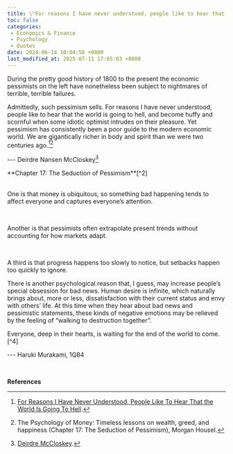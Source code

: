 ```yaml
---
title: \"For reasons I have never understood, people like to hear that the world is going to hell ...\"
toc: false
categories:
 - Economics & Finance
 - Psychology
 - Quotes
date: 2024-06-14 10:04:58 +0800
last_modified_at: 2025-07-11 17:05:03 +0800
---
```


<div class="quote--left" markdown="1">

During the pretty good history of 1800 to the present the economic pessimists on the left have nonetheless been subject to nightmares of terrible, terrible failures.

Admittedly, such pessimism sells. For reasons I have never understood, people like to hear that the world is going to hell, and become huffy and scornful when some idiotic optimist intrudes on their pleasure. Yet pessimism has consistently been a poor guide to the modern economic world. We are gigantically richer in body and spirit than we were two centuries ago.[^1][^2]

--- Deirdre Nansen McCloskey[^3]

</div>

<div class="quote--left" markdown="1">
**Chapter 17: The Seduction of Pessimism**[^2]
<br><br>

One is that money is ubiquitous, so something bad happening tends to affect everyone and captures everyone’s attention.

<br>

Another is that pessimists often extrapolate present trends without accounting for how markets adapt.

<br>

A third is that progress happens too slowly to notice, but setbacks happen too quickly to ignore.

</div>

There is another psychological reason that, I guess, may increase people’s special obsession for bad news. Human desire is infinite, which naturally brings about, more or less, dissatisfaction with their current status and envy with others’ life. At this time when they hear about bad news and pessimistic statements, these kinds of negative emotions may be relieved by the feeling of “walking to destruction together”.

<div class="quote--left" markdown="1">
Everyone, deep in their hearts, is waiting for the end of the world to come.[^4]

--- Haruki Murakami, 1Q84

</div>

<br>

**References**

[^1]: [For Reasons I Have Never Understood, People Like To Hear That the World Is Going To Hell](https://quoteinvestigator.com/2022/04/03/world-going/).
[^2]: The Psychology of Money: Timeless lessons on wealth, greed, and happiness (Chapter 17: The Seduction of Pessimism), Morgan Housel.
[^3]: [Deirdre McCloskey](https://en.wikipedia.org/wiki/Deirdre_McCloskey).
[^4]: [Quote by Haruki Murakami: “Everyone, deep in their hearts, is waiting for ...”](https://www.goodreads.com/quotes/903606-everyone-deep-in-their-hearts-is-waiting-for-the-end)
